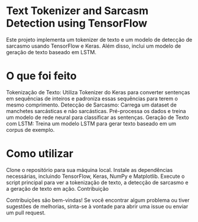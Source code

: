# Text Tokenizer and Sarcasm Detection using TensorFlow
Este projeto implementa um tokenizer de texto e um modelo de detecção de sarcasmo usando TensorFlow e Keras. Além disso, inclui um modelo de geração de texto baseado em LSTM.

# O que foi feito

Tokenização de Texto: Utiliza Tokenizer do Keras para converter sentenças em sequências de inteiros e padroniza essas sequências para terem o mesmo comprimento.
Detecção de Sarcasmo:
Carrega um dataset de manchetes sarcásticas e não sarcásticas.
Pré-processa os dados e treina um modelo de rede neural para classificar as sentenças.
Geração de Texto com LSTM:
Treina um modelo LSTM para gerar texto baseado em um corpus de exemplo.

# Como utilizar

Clone o repositório para sua máquina local.
Instale as dependências necessárias, incluindo TensorFlow, Keras, NumPy e Matplotlib.
Execute o script principal para ver a tokenização de texto, a detecção de sarcasmo e a geração de texto em ação.
Contribuição

Contribuições são bem-vindas! Se você encontrar algum problema ou tiver sugestões de melhorias, sinta-se à vontade para abrir uma issue ou enviar um pull request.

